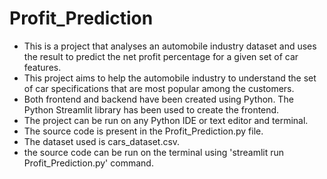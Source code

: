 # Profit_Prediction
* This is a project that analyses an automobile industry dataset and uses the result to predict the net profit percentage for a given set of car features.
* This project aims to help the automobile industry to understand the set of car specifications that are most popular among the customers.
* Both frontend and backend have been created using Python. The Python Streamlit library has been used to create the frontend.
* The project can be run on any Python IDE or text editor and terminal.
* The source code is present in the Profit_Prediction.py file.
* The dataset used is cars_dataset.csv.
* the source code can be run on the terminal using 'streamlit run Profit_Prediction.py' command.
